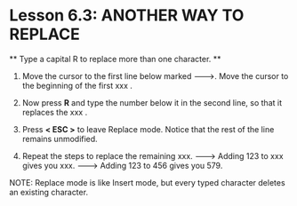 # Lesson 6.3: ANOTHER WAY TO REPLACE

** Type a capital  R  to replace more than one character. **

1. Move the cursor to the first line below marked --->.  Move the cursor to the beginning of the first  xxx .

2. Now press  **R**  and type the number below it in the second line, so that it replaces the xxx .

3. Press **< ESC >** to leave Replace mode.  Notice that the rest of the line remains unmodified.

4. Repeat the steps to replace the remaining xxx.
---> Adding 123 to xxx gives you xxx.
---> Adding 123 to 456 gives you 579.

NOTE:  Replace mode is like Insert mode, but every typed character deletes an existing character.
